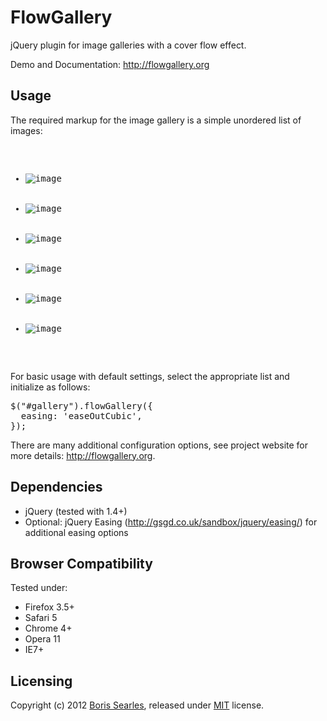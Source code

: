 
# FlowGallery #

jQuery plugin for image galleries with a cover flow effect.

Demo and Documentation: http://flowgallery.org

## Usage ##

The required markup for the image gallery is a simple unordered list of images:

<pre>
<ul id="gallery">
  <li><img src="..." title="image caption text" alt="image" /></li>
  <li><img src="..." title="image caption text" alt="image" /></li>
  <li><img src="..." title="image caption text" alt="image" /></li>
  <li><img src="..." title="image caption text" alt="image" /></li>
  <li><img src="..." title="image caption text" alt="image" /></li>
  <li><img src="..." title="image caption text" alt="image" /></li>
</ul>
</pre>

For basic usage with default settings, select the appropriate list and initialize as follows: 

<pre>
$("#gallery").flowGallery({
  easing: 'easeOutCubic',
});
</pre>

There are many additional configuration options, see project website for more details: http://flowgallery.org.

## Dependencies ##

* jQuery (tested with 1.4+)
* Optional: jQuery Easing (http://gsgd.co.uk/sandbox/jquery/easing/) for additional easing options

## Browser Compatibility ##

Tested under:

* Firefox 3.5+
* Safari 5
* Chrome 4+
* Opera 11
* IE7+

## Licensing ##

Copyright (c) 2012 [Boris Searles](http://lucidgardens.com), released under [MIT](http://www.opensource.org/licenses/mit-license.php) license.

